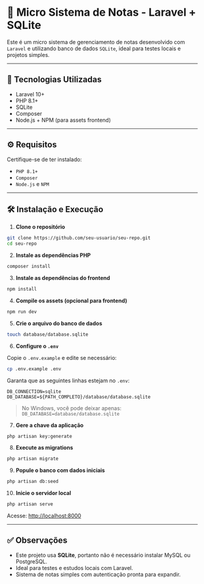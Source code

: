 # 📝 Micro Sistema de Notas - Laravel + SQLite

Este é um micro sistema de gerenciamento de notas desenvolvido com ```Laravel``` e utilizando banco de dados ```SQLite```, ideal para testes locais e projetos simples.

---

## 🚀 Tecnologias Utilizadas

- Laravel 10+
- PHP 8.1+
- SQLite
- Composer
- Node.js + NPM (para assets frontend)

---

## ⚙️ Requisitos

Certifique-se de ter instalado:

- ```PHP 8.1+```
- ```Composer```
- ```Node.js``` e ```NPM```

---

## 🛠️ Instalação e Execução

1. **Clone o repositório**

```bash
git clone https://github.com/seu-usuario/seu-repo.git
cd seu-repo
```

2. **Instale as dependências PHP**

```bash
composer install
```

3. **Instale as dependências do frontend**

```bash
npm install
```

4. **Compile os assets (opcional para frontend)**

```bash
npm run dev
```

5. **Crie o arquivo do banco de dados**

```bash
touch database/database.sqlite
```

6. **Configure o `.env`**

Copie o `.env.example` e edite se necessário:

```bash
cp .env.example .env
```

Garanta que as seguintes linhas estejam no `.env`:

```
DB_CONNECTION=sqlite
DB_DATABASE=${PATH_COMPLETO}/database/database.sqlite
```

> No Windows, você pode deixar apenas:
> ```DB_DATABASE=database/database.sqlite```

7. **Gere a chave da aplicação**

```bash
php artisan key:generate
```

8. **Execute as migrations**

```bash
php artisan migrate
```

9. **Popule o banco com dados iniciais**

```bash
php artisan db:seed
```

10. **Inicie o servidor local**

```bash
php artisan serve
```

Acesse: [http://localhost:8000](http://localhost:8000)

---

## ✅ Observações

- Este projeto usa **SQLite**, portanto não é necessário instalar MySQL ou PostgreSQL.
- Ideal para testes e estudos locais com Laravel.
- Sistema de notas simples com autenticação pronta para expandir.
